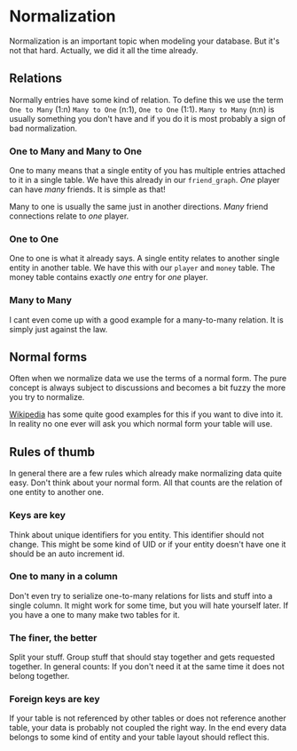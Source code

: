 # Normalization

Normalization is an important topic when modeling your database.
But it's not that hard.
Actually, we did it all the time already.

## Relations

Normally entries have some kind of relation.
To define this we use the term `One to Many` (1:n) `Many to One` (n:1), `One to One` (1:1).
`Many to Many` (n:n) is usually something you don't have and if you do it is most probably a sign of bad normalization.

### One to Many and Many to One

One to many means that a single entity of you has multiple entries attached to it in a single table.
We have this already in our `friend_graph`.
_One_ player can have _many_ friends.
It is simple as that!

Many to one is usually the same just in another directions.
_Many_ friend connections relate to _one_ player. 

### One to One

One to one is what it already says.
A single entity relates to another single entity in another table.
We have this with our `player` and `money` table.
The money table contains exactly _one_ entry for _one_ player.

### Many to Many

I cant even come up with a good example for a many-to-many relation.
It is simply just against the law. 

## Normal forms

Often when we normalize data we use the terms of a normal form.
The pure concept is always subject to discussions and becomes a bit fuzzy the more you try to normalize.

[Wikipedia](https://en.wikipedia.org/wiki/Database_normalization#Example_of_a_step_by_step_normalization) has some quite good examples for this if you want to dive into it.
In reality no one ever will ask you which normal form your table will use.

## Rules of thumb

In general there are a few rules which already make normalizing data quite easy.
Don't think about your normal form. 
All that counts are the relation of one entity to another one.

### Keys are key

Think about unique identifiers for you entity.
This identifier should not change.
This might be some kind of UID or if your entity doesn't have one it should be an auto increment id.

### One to many in a column

Don't even try to serialize one-to-many relations for lists and stuff into a single column.
It might work for some time, but you will hate yourself later.
If you have a one to many make two tables for it.

### The finer, the better

Split your stuff. Group stuff that should stay together and gets requested together.
In general counts: If you don't need it at the same time it does not belong together.

### Foreign keys are key

If your table is not referenced by other tables or does not reference another table, your data is probably not coupled the right way.
In the end every data belongs to some kind of entity and your table layout should reflect this.
